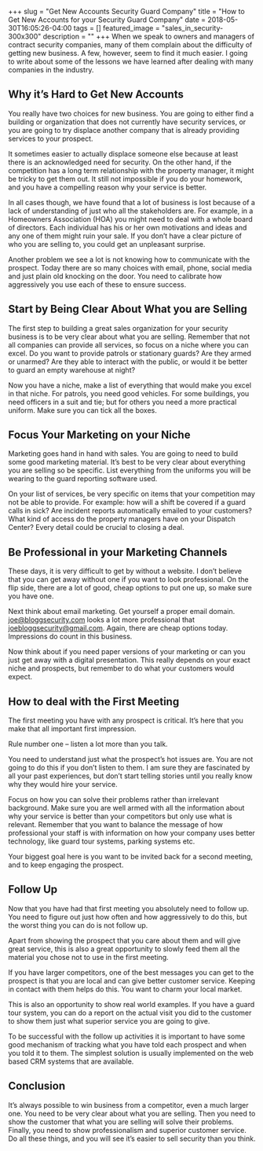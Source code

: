 +++
slug = "Get New Accounts Security Guard Company"
title =  "How to Get New Accounts for your Security Guard Company"
date = 2018-05-30T16:05:26-04:00
tags = []
featured_image = "sales_in_security-300x300"
description = ""
+++
When we speak to owners and managers of contract security companies, many of them complain about the difficulty of getting new business.  A few, however, seem to find it much easier. I going to write about some of the lessons we have learned after dealing with many companies in the industry.

## Why it’s Hard to Get New Accounts

You really have two choices for new business.  You are going to either find a building or organization that does not currently have security services, or you are going to try displace another company that is already providing services to your prospect.  

It sometimes easier to actually displace someone else because at least there is an acknowledged need for security.  On the other hand, if the competition has a long term relationship with the property manager, it might be tricky to get them out.  It still not impossible if you do your homework, and you have a compelling reason why your service is better.



In all cases though, we have found that a lot of business is lost because of a lack of understanding of just who all the stakeholders are.  For example, in a Homeowners Association (HOA) you might need to deal with a whole board of directors. Each individual has his or her own motivations and ideas and any one of them might ruin your sale.  If you don’t have a clear picture of who you are selling to, you could get an unpleasant surprise.



Another problem we see a lot is not knowing how to communicate with the prospect.  Today there are so many choices with email, phone, social media and just plain old knocking on the door.  You need to calibrate how aggressively you use each of these to ensure success.

## Start by Being Clear About What you are Selling
The first step to building a great sales organization for your security business is to be very clear about what you are selling.  Remember that not all companies can provide all services, so focus on a niche where you can excel. Do you want to provide patrols or stationary guards?  Are they armed or unarmed? Are they able to interact with the public, or would it be better to guard an empty warehouse at night?



Now you have a niche, make a list of everything that would make you excel in that niche.  For patrols, you need good vehicles. For some buildings, you need officers in a suit and tie; but for others you need a more practical uniform.  Make sure you can tick all the boxes.

## Focus Your Marketing on your  Niche
Marketing goes hand in hand with sales.  You are going to need to build some good marketing material.  It’s best to be very clear about everything you are selling so be specific.  List everything from the uniforms you will be wearing to the guard reporting software used.



On your list of services, be very specific on items that your competition may not be able to provide.  For example: how will a shift be covered if a guard calls in sick? Are incident reports automatically emailed to your customers? What kind of access do the property managers have on your Dispatch Center? Every detail could be crucial to closing a deal.

## Be Professional in your Marketing Channels
These days, it is very difficult to get by without a website.  I don’t believe that you can get away without one if you want to look professional.  On the flip side, there are a lot of good, cheap options to put one up, so make sure you have one.


Next think about email marketing.  Get yourself a proper email domain.  joe@bloggsecurity.com looks a lot more professional that joebloggsecurity@gmail.com.  Again, there are cheap options today.  Impressions do count in this business.



Now think about if you need paper versions of your marketing or can you just get away with a digital presentation.  This really depends on your exact niche and prospects, but remember to do what your customers would expect.

## How to deal with the First Meeting
The first meeting you have with any prospect is critical.  It’s here that you make that all important first impression.   



Rule number one – listen a lot more than you talk.



You need to understand just what the prospect’s hot issues are.  You are not going to do this if you don’t listen to them. I am sure they are fascinated by all your past experiences, but don’t start telling stories until you really know why they would hire your service.



Focus on how you can solve their problems rather than irrelevant background.  Make sure you are well armed with all the information about why your service is better than your competitors but only use what is relevant.  Remember that you want to balance the message of how professional your staff is with information on how your company uses better technology, like guard tour systems, parking systems etc.



Your biggest goal here is you want to be invited back for a second meeting, and to keep engaging the prospect.

## Follow Up
Now that you have had that first meeting you absolutely need to follow up.  You need to figure out just how often and how aggressively to do this, but the worst thing you can do is not follow up.



Apart from showing the prospect that you care about them and will give great service, this is also a great opportunity to slowly feed them all the material you chose not to use in the first meeting.



If you have larger competitors, one of the best messages you can get to the prospect is that you are local and can give better customer service.  Keeping in contact with them helps do this. You want to charm your local market.



This is also an opportunity to show real world examples.  If you have a guard tour system, you can do a report on the actual visit you did to the customer to show them just what superior service you are going to give.



To be successful with the follow up activities it is important to have some good mechanism of tracking what you have told each prospect and when you told it to them.  The simplest solution is usually implemented on the web based CRM systems that are available.

## Conclusion
It’s always possible to win business from a competitor, even a much larger one.  You need to be very clear about what you are selling. Then you need to show the customer that what you are selling will solve their problems.  Finally, you need to show professionalism and superior customer service. Do all these things, and you will see it’s easier to sell security than you think.
